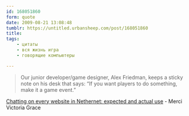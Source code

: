 ```yaml
---
id: 168051860
form: quote
date: 2009-08-21 13:08:48
tumblr: https://untitled.urbansheep.com/post/168051860
title: 
tags:
    - цитаты
    - вся жизнь игра
    - говорящие компьютеры

---
```


<blockquote>
Our junior developer/game designer, Alex Friedman, keeps a sticky note on his desk that says: “If you want players to do something, make it a game event.”
</blockquote>

<a href="http://www.artserf.net/2009/03/09/chatting-on-every-website-expected-and-actual-use/">Chatting on every website in Nethernet: expected and actual use</a> - Merci Victoria Grace
